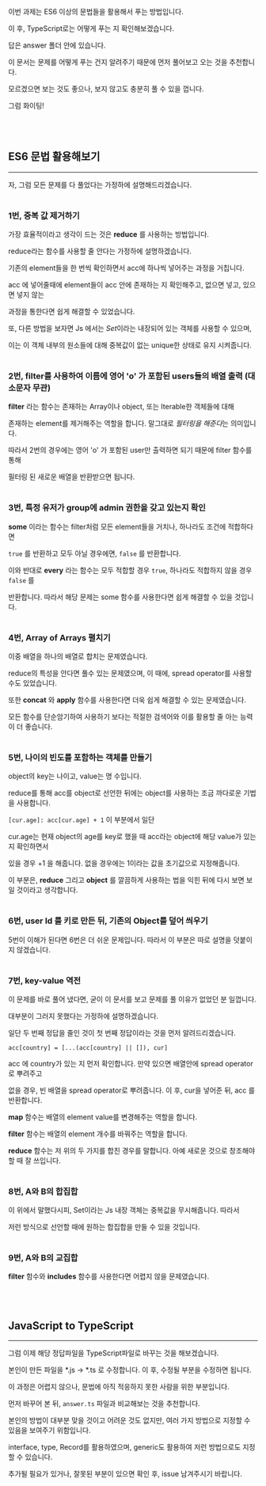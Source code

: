이번 과제는 ES6 이상의 문법들을 활용해서 푸는 방법입니다.

이 후, TypeScript로는 어떻게 푸는 지 확인해보겠습니다.

답은 answer 폴더 안에 있습니다.

이 문서는 문제를 어떻게 푸는 건지 알려주기 때문에 먼저 풀어보고 오는 것을 추천합니다.

모르겠으면 보는 것도 좋으나, 보지 않고도 충분히 풀 수 있을 껍니다.

그럼 화이팅!

<br></br>

## ES6 문법 활용해보기

---

자, 그럼 모든 문제를 다 풀었다는 가정하에 설명해드리겠습니다.
<br></br>

### 1번, 중복 값 제거하기

가장 효율적이라고 생각이 드는 것은 **reduce** 를 사용하는 방법입니다.

reduce라는 함수를 사용할 줄 안다는 가정하에 설명하겠습니다.

기존의 element들을 한 번씩 확인하면서 acc에 하나씩 넣어주는 과정을 거칩니다.

acc 에 넣어줄때에 element들이 acc 안에 존재하는 지 확인해주고, 없으면 넣고, 있으면 넣지 않는

과정을 통한다면 쉽게 해결할 수 있었습니다.

또, 다른 방법을 보자면 Js 에서는 *Set*이라는 내장되어 있는 객체를 사용할 수 있으며,

이는 이 객체 내부의 원소들에 대해 중복값이 없는 unique한 상태로 유지 시켜줍니다.
<br></br>

### 2번, filter를 사용하여 이름에 영어 'o' 가 포함된 users들의 배열 출력 (대소문자 무관)

**filter** 라는 함수는 존재하는 Array이나 object, 또는 Iterable한 객체들에 대해

존재하는 element를 제거해주는 역할을 합니다. 말그대로 *필터링을 해준다*는 의미입니다.

따라서 2번의 경우에는 영어 'o' 가 포함된 user만 출력하면 되기 때문에 filter 함수를 통해

필터링 된 새로운 배열을 반환받으면 됩니다.
<br></br>

### 3번, 특정 유저가 group에 admin 권한을 갖고 있는지 확인

**some** 이라는 함수는 filter처럼 모든 element들을 거치나, 하나라도 조건에 적합하다면

`true` 를 반환하고 모두 아닐 경우에면, `false` 를 반환합니다.

이와 반대로 **every** 라는 함수는 모두 적합할 경우 `true`, 하나라도 적합하지 않을 경우 `false` 를

반환합니다. 따라서 해당 문제는 some 함수를 사용한다면 쉽게 해결할 수 있을 것입니다.
<br></br>

### 4번, Array of Arrays 펼치기

이중 배열을 하나의 배열로 합치는 문제였습니다.

reduce의 특성을 안다면 풀수 있는 문제였으며, 이 때에, spread operator를 사용할 수도 있었습니다.

또한 **concat** 와 **apply** 함수를 사용한다면 더욱 쉽게 해결할 수 있는 문제였습니다.

모든 함수를 단순암기하여 사용하기 보다는 적절한 검색어와 이를 활용할 줄 아는 능력이 더 좋습니다.
<br></br>

### 5번, 나이의 빈도를 포함하는 객체를 만들기

object의 key는 나이고, value는 명 수입니다.

reduce를 통해 acc를 object로 선언한 뒤에는 object를 사용하는 조금 까다로운 기법을 사용합니다.

`[cur.age]: acc[cur.age] + 1` 이 부분에서 일단

cur.age는 현재 object의 age를 key로 했을 때 acc라는 object에 해당 value가 있는지 확인하면서

있을 경우 +1 을 해줍니다. 없을 경우에는 1이라는 값을 초기값으로 지정해줍니다.

이 부분은, **reduce** 그리고 **object** 를 깔끔하게 사용하는 법을 익힌 뒤에 다시 보면 보일 것이라고 생각합니다.
<br></br>

### 6번, user Id 를 키로 만든 뒤, 기존의 Object를 덮어 씌우기

5번이 이해가 된다면 6번은 더 쉬운 문제입니다. 따라서 이 부분은 따로 설명을 덧붙이지 않겠습니다.
<br></br>

### 7번, key-value 역전

이 문제를 바로 풀어 냈다면, 굳이 이 문서를 보고 문제를 풀 이유가 없었던 분 일껍니다.

대부분이 그러지 못했다는 가정하에 설명하겠습니다.

일단 두 번째 정답을 줄인 것이 첫 번째 정답이라는 것을 먼저 알려드리겠습니다.

`acc[country] = [...(acc[country] || []), cur]`

acc 에 country가 있는 지 먼저 확인합니다. 만약 있으면 배열안에 spread operator로 뿌려주고

없을 경우, 빈 배열을 spread operator로 뿌려줍니다. 이 후, cur을 넣어준 뒤, acc 를 반환합니다.

**map** 함수는 배열의 element value를 변경해주는 역할을 합니다.

**filter** 함수는 배열의 element 개수를 바꿔주는 역할을 합니다.

**reduce** 함수는 저 위의 두 가지를 합친 경우를 말합니다. 아예 새로운 것으로 창조해야 할 때 잘 쓰입니다.
<br></br>

### 8번, A와 B의 합집합

이 위에서 말했다시피, Set이라는 Js 내장 객체는 중복값을 무시해줍니다. 따라서

저런 방식으로 선언할 때에 원하는 합집합을 만들 수 있을 것입니다.
<br></br>

### 9번, A와 B의 교집합

**filter** 함수와 **includes** 함수를 사용한다면 어렵지 않을 문제였습니다.

<br></br>

## JavaScript to TypeScript

---

그럼 이제 해당 정답파일을 TypeScript파일로 바꾸는 것을 해보겠습니다.

본인이 만든 파일을 \*.js -> \*.ts 로 수정합니다. 이 후, 수정될 부분을 수정하면 됩니다.

이 과정은 어렵지 않으나, 문법에 아직 적응하지 못한 사람을 위한 부분입니다.

먼저 바꾸어 본 뒤, `answer.ts` 파일과 비교해보는 것을 추천합니다.

본인의 방법이 대부분 맞을 것이고 어려운 것도 없지만, 여러 가지 방법으로 지정할 수 있음을 보여주기 위함입니다.

interface, type, Record를 활용하였으며, generic도 활용하여 저런 방법으로도 지정할 수 있습니다.

추가될 필요가 있거나, 잘못된 부분이 있으면 확인 후, issue 남겨주시기 바랍니다.

